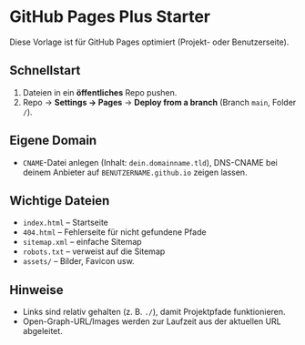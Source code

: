 # GitHub Pages Plus Starter

Diese Vorlage ist für GitHub Pages optimiert (Projekt- oder Benutzerseite).

## Schnellstart
1. Dateien in ein **öffentliches** Repo pushen.
2. Repo → **Settings → Pages** → **Deploy from a branch** (Branch `main`, Folder `/`).

## Eigene Domain
- `CNAME`-Datei anlegen (Inhalt: `dein.domainname.tld`), DNS-CNAME bei deinem Anbieter auf `BENUTZERNAME.github.io` zeigen lassen.

## Wichtige Dateien
- `index.html` – Startseite
- `404.html` – Fehlerseite für nicht gefundene Pfade
- `sitemap.xml` – einfache Sitemap
- `robots.txt` – verweist auf die Sitemap
- `assets/` – Bilder, Favicon usw.

## Hinweise
- Links sind relativ gehalten (z. B. `./`), damit Projektpfade funktionieren.
- Open-Graph-URL/Images werden zur Laufzeit aus der aktuellen URL abgeleitet.
